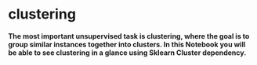 # clustering

#### The most important unsupervised task is clustering, where the goal is to group similar instances together into clusters. In this Notebook you will be able to see clustering in a glance using Sklearn Cluster dependency.

